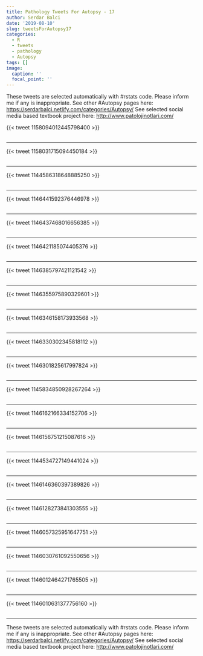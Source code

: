 ```yaml
---
title: Pathology Tweets For Autopsy - 17
author: Serdar Balci
date: '2019-08-10'
slug: tweetsForAutopsy17
categories:
  - R
  - tweets
  - pathology
  - Autopsy
tags: []
image:
  caption: ''
  focal_point: ''
---
```



These tweets are selected automatically with #rstats code. Please inform me if any is inappropriate.
See other #Autopsy pages here: https://serdarbalci.netlify.com/categories/Autopsy/ 
See selected social media based textbook project here: http://www.patolojinotlari.com/

{{< tweet 1158094012445798400 >}}
<br>
<br>
<hr>
{{< tweet 1158031715094450184 >}}
<br>
<br>
<hr>
{{< tweet 1144586318648885250 >}}
<br>
<br>
<hr>
{{< tweet 1146441592376446978 >}}
<br>
<br>
<hr>
{{< tweet 1146437468016656385 >}}
<br>
<br>
<hr>
{{< tweet 1146421185074405376 >}}
<br>
<br>
<hr>
{{< tweet 1146385797421121542 >}}
<br>
<br>
<hr>
{{< tweet 1146355975890329601 >}}
<br>
<br>
<hr>
{{< tweet 1146346158173933568 >}}
<br>
<br>
<hr>
{{< tweet 1146330302345818112 >}}
<br>
<br>
<hr>
{{< tweet 1146301825617997824 >}}
<br>
<br>
<hr>
{{< tweet 1145834850928267264 >}}
<br>
<br>
<hr>
{{< tweet 1146162166334152706 >}}
<br>
<br>
<hr>
{{< tweet 1146156751215087616 >}}
<br>
<br>
<hr>
{{< tweet 1144534727149441024 >}}
<br>
<br>
<hr>
{{< tweet 1146146360397389826 >}}
<br>
<br>
<hr>
{{< tweet 1146128273841303555 >}}
<br>
<br>
<hr>
{{< tweet 1146057325951647751 >}}
<br>
<br>
<hr>
{{< tweet 1146030761092550656 >}}
<br>
<br>
<hr>
{{< tweet 1146012464271765505 >}}
<br>
<br>
<hr>
{{< tweet 1146010631377756160 >}}
<br>
<br>
<hr>


These tweets are selected automatically with #rstats code. Please inform me if any is inappropriate.
See other #Autopsy pages here: https://serdarbalci.netlify.com/categories/Autopsy/ 
See selected social media based textbook project here: http://www.patolojinotlari.com/
